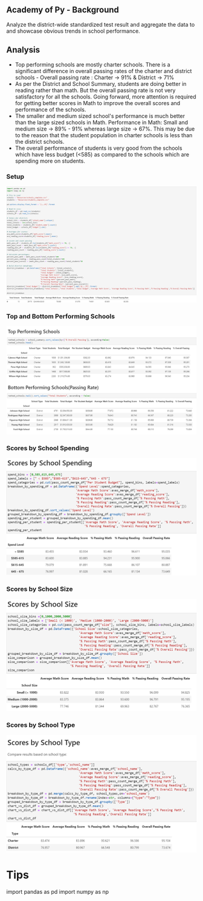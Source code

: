 ## Academy of Py - Background
Analyze the district-wide standardized test result and aggregate the data to and showcase obvious trends in school performance.
## Analysis
- Top performing schools are mostly charter schools. There is a significant difference in overall passing rates of the charter and district schools - Overall passing rate : Charter -> 91% & District -> 71%
- As per the District and School Summary, students are doing better in reading rather than math. But the overall passing rate is not very satisfactory for all the schools. Going forward, more attention is required for getting better scores in Math to improve the overall scores and performance of the schools.
- The smaller and medium sized school's performance is much better than the large sized schools in Math. Performance in Math: Small and medium size -> 89% - 91% whereas large size -> 67%. This may be due to the reason that the student population in charter schools is less than the district schools.
- The overall performance of students is very good from the schools which have less budget (<585) as compared to the schools which are spending more on students.
### Setup
![Alt tag](https://github.com/PetraLee2019/Academy-of-Py/blob/master/Images/Setup.png?raw=true)
### Top and Bottom Performing Schools 
![Alt tag](https://github.com/PetraLee2019/Academy-of-Py/blob/master/Images/Top%20and%20Bottom%20Performing%20Schools.png?raw=true)
### Scores by School Spending
![Alt tag](https://github.com/PetraLee2019/Academy-of-Py/blob/master/Images/Scores%20by%20School%20Spending.png?raw=true)
### Scores by School Size
![Alt tag](https://github.com/PetraLee2019/Academy-of-Py/blob/master/Images/Scores%20by%20School%20Size.png?raw=true)
### Scores by School Type
![Alt tag](https://github.com/PetraLee2019/Academy-of-Py/blob/master/Images/Scores%20by%20School%20Type.png?raw=true)
# Tips
import pandas as pd
import numpy as np
